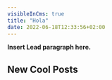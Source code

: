 ```yaml
---
visibleInCms: true
title: "Hola"
date: 2022-06-18T12:33:56+02:00
---
```


**Insert Lead paragraph here.**

## New Cool Posts
